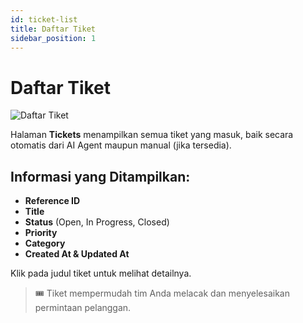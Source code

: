 ```yaml
---
id: ticket-list
title: Daftar Tiket
sidebar_position: 1
---
```


# Daftar Tiket

![Daftar Tiket](/img/screenshots/tickets-list.png)

Halaman **Tickets** menampilkan semua tiket yang masuk, baik secara otomatis dari AI Agent maupun manual (jika tersedia).

## Informasi yang Ditampilkan:

- **Reference ID**
- **Title**
- **Status** (Open, In Progress, Closed)
- **Priority**
- **Category**
- **Created At & Updated At**

Klik pada judul tiket untuk melihat detailnya.

> 🎟️ Tiket mempermudah tim Anda melacak dan menyelesaikan permintaan pelanggan.
